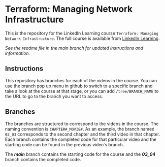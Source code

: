 # Terraform: Managing Network Infrastructure
This is the repository for the LinkedIn Learning course `Terraform: Managing Network Infrastructure`. The full course is available from [LinkedIn Learning][lil-course-url].

_See the readme file in the main branch for updated instructions and information._

## Instructions
This repository has branches for each of the videos in the course. You can use the branch pop up menu in github to switch to a specific branch and take a look at the course at that stage, or you can add `/tree/BRANCH_NAME` to the URL to go to the branch you want to access.

## Branches
The branches are structured to correspond to the videos in the course. The naming convention is `CHAPTER#_MOVIE#`. As an example, the branch named `02_03` corresponds to the second chapter and the third video in that chapter. Each branch contains the completed code for that particular video and the starting code can be found in the previous video's branch.

The **_main_** branch contains the starting code for the course and the **_03_04_** branch contains the completed code.

[0]: # (Replace these placeholder URLs with actual course URLs)

[lil-course-url]: https://www.linkedin.com/learning/
[lil-thumbnail-url]: http://